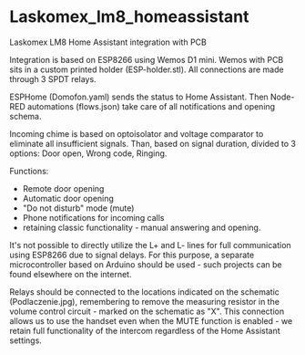 # Laskomex_lm8_homeassistant
Laskomex LM8 Home Assistant integration with PCB

Integration is based on ESP8266 using Wemos D1 mini.
Wemos with PCB sits in a custom printed holder (ESP-holder.stl).
All connections are made through 3 SPDT relays.

ESPHome (Domofon.yaml) sends the status to Home Assistant. Then Node-RED automations (flows.json) take care of all notifications and opening schema.

Incoming chime is based on optoisolator and voltage comparator to eliminate all insufficient signals.
Than, based on signal duration, divided to 3 options: Door open, Wrong code, Ringing.

Functions:
- Remote door opening 
- Automatic door opening
- "Do not disturb" mode (mute)
- Phone notifications for incoming calls
- retaining classic functionality - manual answering and opening.

It's not possible to directly utilize the L+ and L- lines for full communication using ESP8266 due to signal delays. 
For this purpose, a separate microcontroller based on Arduino should be used - such projects can be found elsewhere on the internet.

Relays should be connected to the locations indicated on the schematic (Podlaczenie.jpg), 
remembering to remove the measuring resistor in the volume control circuit - marked on the schematic as "X". 
This connection allows us to use the handset even when the MUTE function is enabled - we retain full functionality of the intercom regardless of the Home Assistant settings.
